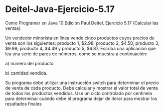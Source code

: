# Deitel-Java-Ejercicio-5.17
Como Programar en Java 10 Edicion Paul Deitel. Ejercicio 5.17 (Calcular las ventas)

Un vendedor minorista en línea vende cinco productos cuyos precios de venta son los siguientes: producto 1, $2.98; producto 2, $4.50; producto 3, $9.98; producto 4, $4.49 y producto 5, $6.87. Escriba una aplicación que lea una serie de pares de números, como se muestra a continuación:

a) número del producto

b) cantidad vendida.

Su programa debe utilizar una instrucción switch para determinar el precio de venta de cada producto. Debe calcular y mostrar el valor total de venta de todos los productos vendidos. Use un ciclo controlado por centinela para determinar cuándo debe el programa dejar de iterar para mostrar los resultados finales
